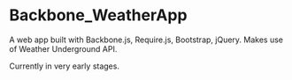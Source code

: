 Backbone_WeatherApp
===================

A web app built with Backbone.js, Require.js, Bootstrap, jQuery.
Makes use of Weather Underground API.

Currently in very early stages.
